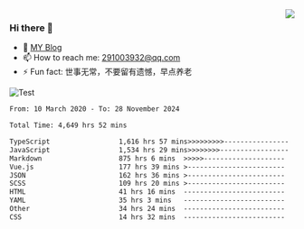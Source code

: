 <img align='right' src='https://github-readme-stats.vercel.app/api?username=niaogege&show_icons=true&theme=radical'/>

### Hi there 👋

- 🌱 [MY Blog](https://bythewayer.com/)
- 📫 How to reach me: 291003932@qq.com
- ⚡ Fun fact:  世事无常，不要留有遗憾，早点养老

![Test](https://github-readme-stats.vercel.app/api/top-langs/?username=niaogege&layout=compact)

<!--START_SECTION:waka-->

```txt
From: 10 March 2020 - To: 28 November 2024

Total Time: 4,649 hrs 52 mins

TypeScript                 1,616 hrs 57 mins>>>>>>>>>----------------   34.77 %
JavaScript                 1,534 hrs 29 mins>>>>>>>>-----------------   33.00 %
Markdown                   875 hrs 6 mins  >>>>>--------------------   18.82 %
Vue.js                     177 hrs 39 mins >------------------------   03.82 %
JSON                       162 hrs 36 mins >------------------------   03.50 %
SCSS                       109 hrs 20 mins >------------------------   02.35 %
HTML                       41 hrs 16 mins  -------------------------   00.89 %
YAML                       35 hrs 3 mins   -------------------------   00.75 %
Other                      34 hrs 24 mins  -------------------------   00.74 %
CSS                        14 hrs 32 mins  -------------------------   00.31 %
```

<!--END_SECTION:waka-->

